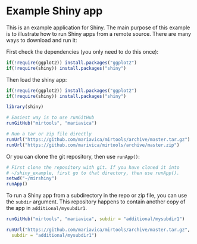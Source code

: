 # Example Shiny app

This is an example application for Shiny.
The main purpose of this example is to illustrate how to run Shiny apps from a remote source.
There are many ways to download and run it:

First check the dependencies (you only need to do this once):

```R
if(!require(ggplot2)) install.packages("ggplot2")
if(!require(shiny)) install.packages("shiny")
```

Then load the shiny app:

```R
if(!require(ggplot2)) install.packages("ggplot2")
if(!require(shiny)) install.packages("shiny")

library(shiny)

# Easiest way is to use runGitHub
runGitHub("mirtools", "mariavica")

# Run a tar or zip file directly
runUrl("https://github.com/mariavica/mirtools/archive/master.tar.gz")
runUrl("https://github.com/marivica/mirtools/archive/master.zip")
```

Or you can clone the git repository, then use `runApp()`:

```R
# First clone the repository with git. If you have cloned it into
# ~/shiny_example, first go to that directory, then use runApp().
setwd("~/mirshiny")
runApp()
```


To run a Shiny app from a subdirectory in the repo or zip file, you can use the `subdir` argument. This repository happens to contain another copy of the app in `additional/mysubdir1`.

```R
runGitHub("mirtools", "mariavica", subdir = "additional/mysubdir1")

runUrl("https://github.com/mariavica/mirtools/archive/master.tar.gz",
  subdir = "additional/mysubdir1")
